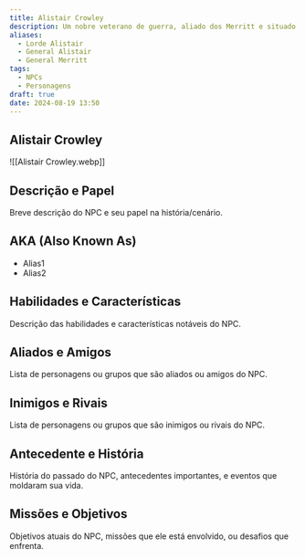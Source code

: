 ```yaml
---
title: Alistair Crowley
description: Um nobre veterano de guerra, aliado dos Merritt e situado na região do Vale do Aço
aliases:
  - Lorde Alistair
  - General Alistair
  - General Merritt
tags:
  - NPCs
  - Personagens
draft: true
date: 2024-08-19 13:50
---
```


## Alistair Crowley

![[Alistair Crowley.webp]]

## Descrição e Papel

Breve descrição do NPC e seu papel na história/cenário.

## AKA (Also Known As)

- Alias1
- Alias2

## Habilidades e Características

Descrição das habilidades e características notáveis do NPC.

## Aliados e Amigos

Lista de personagens ou grupos que são aliados ou amigos do NPC.

## Inimigos e Rivais

Lista de personagens ou grupos que são inimigos ou rivais do NPC.

## Antecedente e História

História do passado do NPC, antecedentes importantes, e eventos que moldaram sua vida.

## Missões e Objetivos

Objetivos atuais do NPC, missões que ele está envolvido, ou desafios que enfrenta.
